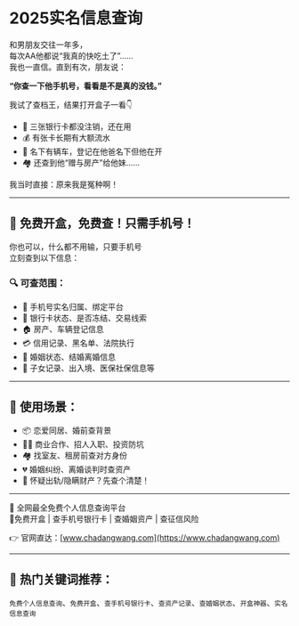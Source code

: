 # 2025实名信息查询
和男朋友交往一年多，  
每次AA他都说“我真的快吃土了”……  
我也一直信。直到有次，朋友说：

**“你查一下他手机号，看看是不是真的没钱。”**

我试了查档王，结果打开盒子一看👇

- 🏦 三张银行卡都没注销，还在用  
- 💰 有张卡长期有大额流水  
- 🚗 名下有辆车，登记在他爸名下但他在开  
- 🏘️ 还查到他“赠与房产”给他妹……

我当时直接：原来我是冤种啊！

---

## 📌 免费开盒，免费查！只需手机号！

你也可以，什么都不用输，只要手机号  
立刻查到以下信息：

### 🔍 可查范围：

- 📱 手机号实名归属、绑定平台  
- 🧾 银行卡状态、是否冻结、交易线索  
- 🏠 房产、车辆登记信息  
- 💳 信用记录、黑名单、法院执行  
- 💍 婚姻状态、结婚离婚信息  
- 🧒 子女记录、出入境、医保社保信息等

---

## 🎯 使用场景：

- 📦 恋爱同居、婚前查背景  
- 👩‍💼 商业合作、招人入职、投资防坑  
- 🏘️ 找室友、租房前查对方身份  
- 💔 婚姻纠纷、离婚谈判时查资产  
- 👀 怀疑出轨/隐瞒财产？先查个清楚！

---

👀 全网最全免费个人信息查询平台  
📍免费开盒 | 查手机号银行卡 | 查婚姻资产 | 查征信风险  

👉 官网直达：[www.chadangwang.com](https://www.chadangwang.com)

---

## 🚀 热门关键词推荐：

`免费个人信息查询`、`免费开盒`、`查手机号银行卡`、`查资产记录`、`查婚姻状态`、`开盒神器`、`实名信息查询`

